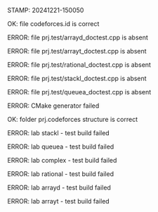 STAMP: 20241221-150050
OK: file codeforces.id is correct
ERROR: file prj.test/arrayd_doctest.cpp is absent
ERROR: file prj.test/arrayt_doctest.cpp is absent
ERROR: file prj.test/rational_doctest.cpp is absent
ERROR: file prj.test/stackl_doctest.cpp is absent
ERROR: file prj.test/queuea_doctest.cpp is absent
ERROR: CMake generator failed
OK: folder prj.codeforces structure is correct
ERROR: lab stackl - test build failed
ERROR: lab queuea - test build failed
ERROR: lab complex - test build failed
ERROR: lab rational - test build failed
ERROR: lab arrayd - test build failed
ERROR: lab arrayt - test build failed
